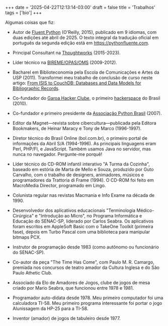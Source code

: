+++
date = '2025-04-22T12:13:14-03:00'
draft = false
title = 'Trabalhos'
tags = ['bio']
+++

Algumas coisas que fiz:

* Autor de
[Fluent Python](https://www.amazon.com.br/Fluent-Python-Concise-Effective-Programming/dp/1492056359)
(O'Reilly, 2015), publicado em 9 idiomas,
com duas edições até abril de 2025.
O texto integral da tradução oficial em português da segunda edição está
em https://pythonfluente.com.

* Principal Consultant na [Thoughtworks](https://www.thoughtworks.com/) (2015-2023).

* Líder técnico na [BIREME/OPAS/OMS](https://www.paho.org/pt/bireme) (2009-2012).

* Bacharel em Biblioteconomia pela Escola de Comunicações e Artes da USP (2011).
Transformei meu trabalho de conclusão de curso neste artigo:
[From ISIS to CouchDB: Databases and Data Models for Bibliographic Records](https://journal.code4lib.org/articles/4893).

* Co-fundador do [Garoa Hacker Clube](https://garoa.net.br/wiki/Garoa_Hacker_Clube:Sobre),
o primeiro [hackerspace](https://pt.wikipedia.org/wiki/Hackerspace) do Brasil (2010).

* Co-fundador e primeiro presidente da [Associação Python Brasil](https://apyb.python.org.br/index.html) (2007).

* Editor da Magnet—revista sobre cibercultura—publicada pela Editora Bookmakers, de Heinar Maracy e Tony de Marco (1996-1997).

* Diretor técnico do Brasil Online (bol.com.br),
o primeiro portal de informações da Abril S/A (1994-1996).
As principais linguagens eram Perl, PHP/FI, e JavaScript.
Também usamos Java no servidor, mas nunca no navegador.
Pergunte-me porquê!

* Líder técnico do CD-ROM infantil interativo "A Turma da Cozinha",
baseado em estória de Marta de Mello e Souza, produzido por Guto Carvalho,
com o trabalho de designers, animadores, músicos e programadores da Trattoria di Frame (1994).
O CD-ROM foi feito em MacroMedia Director, programado em Lingo.

* Colunista regular nas revistas Macmania e Info Exame na década de 1990.

* Desenvolvedor dos aplicativos educacionais "Terminologia Médico-Cirúrgica" e "Introdução ao Micro",
no Programa Informática e Educação do SENAC-SP, liderado por Carlos Seabra. Os aplicativos foram escritos
em AppleSoft Basic com o TakeOne Toolkit (primeira fase),
depois em Turbo Pascal com uma biblioteca para manipular bitmaps PCX.

* Instrutor de programação desde 1983 (como autônomo ou funcionário do SENAC-SP).

* Co-autor da peça "The Time Has Come", com Paulo M. R. Camargo, premiada nos concursos de teatro amador da Cultura Inglesa e do São Paulo Athetic Club.

* Associado da Elo de Amadores de Jogos, clube de jogos de mesa criado por Mario Seabra, que funcionou entre 1978 e 1981.

* Programador auto-didata desde 1978. Meu primeiro computador foi uma calculadora TI-58.
Meu primeiro programa interessante foi portar o jogo Alunissagem da HP-25 para a TI-58.

* Inventor (amador) de jogos de tabuleiro desde 1977.